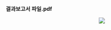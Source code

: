 <b>결과보고서 파일.pdf</b>


<p align="center">
  <img src="https://github.com/Jun-Young-Seo/word_game_hunting_birds/assets/128452954/31d3b97f-c263-48c7-9932-6ff4059062b1">
</p>
